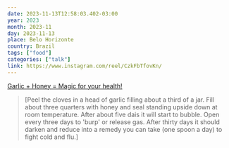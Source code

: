 ```yaml
---
date: 2023-11-13T12:58:03.402-03:00
year: 2023
month: 2023-11
day: 2023-11-13
place: Belo Horizonte
country: Brazil
tags: ["food"]
categories: ["talk"]
link: https://www.instagram.com/reel/CzkFbTfovKn/
---
```

[Garlic + Honey = Magic for your health!](https://www.instagram.com/reel/CzkFbTfovKn/)

> [Peel the cloves in a head of garlic filling about a third of a jar. Fill about three quarters with honey and seal standing upside down at room temperature. After about five dais it will start to bubble. Open every three days to 'burp' or release gas. After thirty days it should darken and reduce into a remedy you can take (one spoon a day) to fight cold and flu.]

